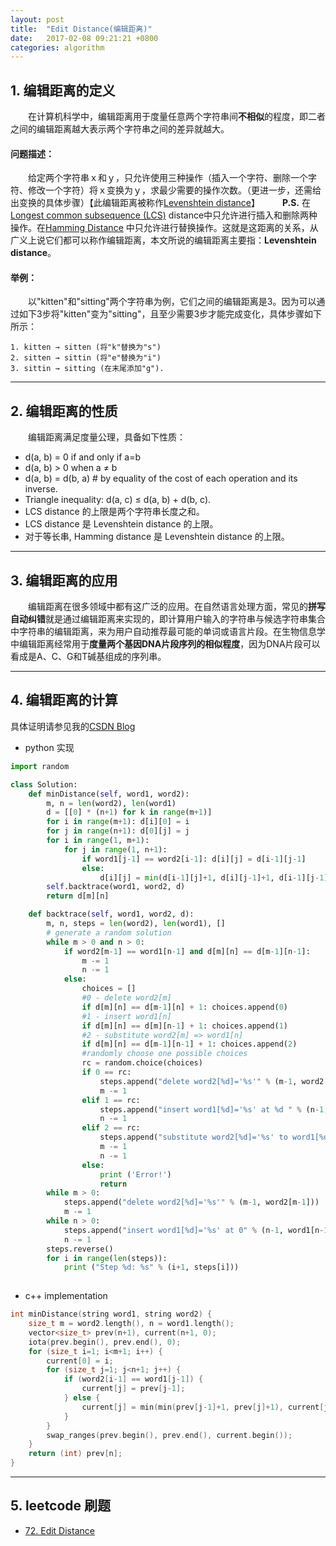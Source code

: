 ```yaml
---
layout: post
title:  "Edit Distance(编辑距离)"
date:   2017-02-08 09:21:21 +0800
categories: algorithm 
---
```


## 1. 编辑距离的定义
　　在计算机科学中，编辑距离用于度量任意两个字符串间**不相似**的程度，即二者之间的编辑距离越大表示两个字符串之间的差异就越大。
#### 问题描述：
　　给定两个字符串ｘ和ｙ，只允许使用三种操作（插入一个字符、删除一个字符、修改一个字符）将ｘ变换为ｙ，求最少需要的操作次数。（更进一步，还需给出变换的具体步骤）【此编辑距离被称作[Levenshtein distance](https://en.wikipedia.org/wiki/Levenshtein_distance)】
　　 **P.S.** 在[Longest common subsequence (LCS)](https://en.wikipedia.org/wiki/Longest_common_subsequence_problem) distance中只允许进行插入和删除两种操作。在[Hamming Distance](https://en.wikipedia.org/wiki/Hamming_distance) 中只允许进行替换操作。这就是这距离的关系，从广义上说它们都可以称作编辑距离，本文所说的编辑距离主要指：**Levenshtein distance**。

#### 举例：
　　以"kitten"和"sitting"两个字符串为例，它们之间的编辑距离是3。因为可以通过如下3步将"kitten"变为"sitting"，且至少需要3步才能完成变化，具体步骤如下所示：
```
1. kitten → sitten (将"k"替换为"s")
2. sitten → sittin (将"e"替换为"i")
3. sittin → sitting (在末尾添加"g").
```

---
## 2. 编辑距离的性质
　　编辑距离满足度量公理，具备如下性质：

* d(a, b) = 0 if and only if a=b
* d(a, b) > 0 when a ≠ b
* d(a, b) = d(b, a) # by equality of the cost of each operation and its inverse.
* Triangle inequality: d(a, c) ≤ d(a, b) + d(b, c).
* LCS distance 的上限是两个字符串长度之和。
* LCS distance 是 Levenshtein distance 的上限。
* 对于等长串, Hamming distance 是 Levenshtein distance 的上限。

---
## 3. 编辑距离的应用
　　编辑距离在很多领域中都有这广泛的应用。在自然语言处理方面，常见的**拼写自动纠错**就是通过编辑距离来实现的，即计算用户输入的字符串与候选字符串集合中字符串的编辑距离，来为用户自动推荐最可能的单词或语言片段。在生物信息学中编辑距离经常用于**度量两个基因DNA片段序列的相似程度**，因为DNA片段可以看成是A、C、G和T碱基组成的序列串。

---
## 4. 编辑距离的计算

具体证明请参见我的[CSDN Blog](http://blog.csdn.net/chouisbo/article/details/54923274)

* python 实现
```python
import random

class Solution:
    def minDistance(self, word1, word2):
        m, n = len(word2), len(word1)
        d = [[0] * (n+1) for k in range(m+1)]
        for i in range(m+1): d[i][0] = i
        for j in range(n+1): d[0][j] = j
        for i in range(1, m+1):
            for j in range(1, n+1):
                if word1[j-1] == word2[i-1]: d[i][j] = d[i-1][j-1]
                else:
                    d[i][j] = min(d[i-1][j]+1, d[i][j-1]+1, d[i-1][j-1]+1)
        self.backtrace(word1, word2, d)
        return d[m][n]

    def backtrace(self, word1, word2, d):
        m, n, steps = len(word2), len(word1), []
        # generate a random solution
        while m > 0 and n > 0:
            if word2[m-1] == word1[n-1] and d[m][n] == d[m-1][n-1]:
                m -= 1
                n -= 1
            else:
                choices = []
                #0 - delete word2[m]
                if d[m][n] == d[m-1][n] + 1: choices.append(0)
                #1 - insert word1[n]
                if d[m][n] == d[m][n-1] + 1: choices.append(1)
                #2 - substitute word2[m] => word1[n]
                if d[m][n] == d[m-1][n-1] + 1: choices.append(2)
                #randomly choose one possible choices
                rc = random.choice(choices)
                if 0 == rc: 
                    steps.append("delete word2[%d]='%s'" % (m-1, word2[m-1]))
                    m -= 1
                elif 1 == rc:
                    steps.append("insert word1[%d]='%s' at %d " % (n-1, word1[n-1], m-1))
                    n -= 1
                elif 2 == rc: 
                    steps.append("substitute word2[%d]='%s' to word1[%d]='%s'" % (m-1, word2[m-1], n-1, word1[n-1]))
                    m -= 1
                    n -= 1
                else:
                    print ('Error!')
                    return
        while m > 0:
            steps.append("delete word2[%d]='%s'" % (m-1, word2[m-1]))
            m -= 1
        while n > 0:
            steps.append("insert word1[%d]='%s' at 0" % (n-1, word1[n-1]))
            n -= 1
        steps.reverse()
        for i in range(len(steps)):
            print ("Step %d: %s" % (i+1, steps[i]))
  
```

* c++ implementation
```cpp
int minDistance(string word1, string word2) {
    size_t m = word2.length(), n = word1.length();
    vector<size_t> prev(n+1), current(n+1, 0);
    iota(prev.begin(), prev.end(), 0);
    for (size_t i=1; i<m+1; i++) {
        current[0] = i;
        for (size_t j=1; j<n+1; j++) {
            if (word2[i-1] == word1[j-1]) {
                current[j] = prev[j-1]; 
            } else {
                current[j] = min(min(prev[j-1]+1, prev[j]+1), current[j-1]+1);
            }
        }
        swap_ranges(prev.begin(), prev.end(), current.begin());
    }
    return (int) prev[n];
}
```

---
## 5. leetcode 刷题

* [72. Edit Distance](https://leetcode.com/problems/edit-distance/)


